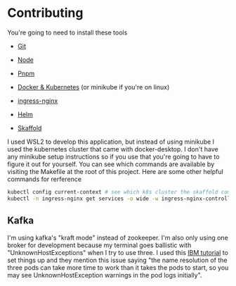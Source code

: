# Contributing 

You're going to need to install these tools

- [Git](https://git-scm.com/)

- [Node](https://nodejs.org/en/)

- [Pnpm](https://pnpm.io/)

- [Docker & Kubernetes](https://www.docker.com/products/docker-desktop) (or minikube if you're on linux)

- [ingress-nginx](https://kubernetes.github.io/ingress-nginx/deploy/)

- [Helm](https://helm.sh/docs/intro/install/#helm)

- [Skaffold](https://skaffold.dev/docs/install/)

I used WSL2 to develop this application, but instead of using minikube I used the kubernetes cluster that came with docker-desktop. I don't have any minikube setup instructions so if you use that you're going to have to figure it out for yourself. You can see which commands are available by visiting the Makefile at the root of this project. Here are some other helpful commands for rerference

```bash
kubectl config current-context # see which k8s cluster the skaffold command is going to use
kubectl -n ingress-nginx get services -o wide -w ingress-nginx-controller # find the loadBalancer IP 
```

## Kafka

I'm using kafka's "kraft mode" instead of zookeeper. I'm also only using one broker for development because my terminal goes ballistic with "UnknownHostExceptions" when I try to use three. I used this [IBM tutorial](https://developer.ibm.com/tutorials/kafka-in-kubernetes/) to set things up and they mention this issue saying "the name resolution of the three pods can take more time to work than it takes the pods to start, so you may see UnknownHostException warnings in the pod logs initially".
